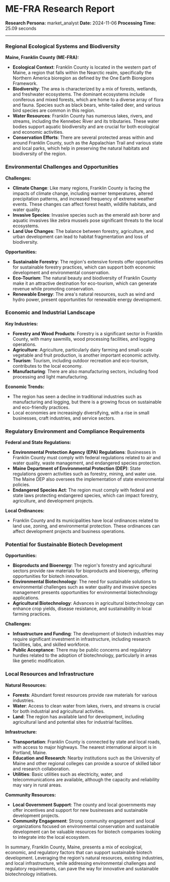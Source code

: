 # ME-FRA Research Report

**Research Persona:** market_analyst
**Date:** 2024-11-06
**Processing Time:** 25.09 seconds

---

### Regional Ecological Systems and Biodiversity

**Maine, Franklin County (ME-FRA):**

- **Ecological Context**: Franklin County is located in the western part of Maine, a region that falls within the Nearctic realm, specifically the Northern America bioregion as defined by the One Earth Bioregions Framework.
- **Biodiversity**: The area is characterized by a mix of forests, wetlands, and freshwater ecosystems. The dominant ecosystems include coniferous and mixed forests, which are home to a diverse array of flora and fauna. Species such as black bears, white-tailed deer, and various bird species are common in this region.
- **Water Resources**: Franklin County has numerous lakes, rivers, and streams, including the Kennebec River and its tributaries. These water bodies support aquatic biodiversity and are crucial for both ecological and economic activities.
- **Conservation Efforts**: There are several protected areas within and around Franklin County, such as the Appalachian Trail and various state and local parks, which help in preserving the natural habitats and biodiversity of the region.

### Environmental Challenges and Opportunities

**Challenges:**
- **Climate Change**: Like many regions, Franklin County is facing the impacts of climate change, including warmer temperatures, altered precipitation patterns, and increased frequency of extreme weather events. These changes can affect forest health, wildlife habitats, and water quality.
- **Invasive Species**: Invasive species such as the emerald ash borer and aquatic invasives like zebra mussels pose significant threats to the local ecosystems.
- **Land Use Changes**: The balance between forestry, agriculture, and urban development can lead to habitat fragmentation and loss of biodiversity.

**Opportunities:**
- **Sustainable Forestry**: The region's extensive forests offer opportunities for sustainable forestry practices, which can support both economic development and environmental conservation.
- **Eco-Tourism**: The natural beauty and biodiversity of Franklin County make it an attractive destination for eco-tourism, which can generate revenue while promoting conservation.
- **Renewable Energy**: The area's natural resources, such as wind and hydro power, present opportunities for renewable energy development.

### Economic and Industrial Landscape

**Key Industries:**
- **Forestry and Wood Products**: Forestry is a significant sector in Franklin County, with many sawmills, wood processing facilities, and logging operations.
- **Agriculture**: Agriculture, particularly dairy farming and small-scale vegetable and fruit production, is another important economic activity.
- **Tourism**: Tourism, including outdoor recreation and eco-tourism, contributes to the local economy.
- **Manufacturing**: There are also manufacturing sectors, including food processing and light manufacturing.

**Economic Trends:**
- The region has seen a decline in traditional industries such as manufacturing and logging, but there is a growing focus on sustainable and eco-friendly practices.
- Local economies are increasingly diversifying, with a rise in small businesses, craft industries, and service sectors.

### Regulatory Environment and Compliance Requirements

**Federal and State Regulations:**
- **Environmental Protection Agency (EPA) Regulations**: Businesses in Franklin County must comply with federal regulations related to air and water quality, waste management, and endangered species protection.
- **Maine Department of Environmental Protection (DEP)**: State regulations govern activities such as forestry, mining, and water use. The Maine DEP also oversees the implementation of state environmental policies.
- **Endangered Species Act**: The region must comply with federal and state laws protecting endangered species, which can impact forestry, agriculture, and development projects.

**Local Ordinances:**
- Franklin County and its municipalities have local ordinances related to land use, zoning, and environmental protection. These ordinances can affect development projects and business operations.

### Potential for Sustainable Biotech Development

**Opportunities:**
- **Bioproducts and Bioenergy**: The region's forestry and agricultural sectors provide raw materials for bioproducts and bioenergy, offering opportunities for biotech innovation.
- **Environmental Biotechnology**: The need for sustainable solutions to environmental challenges such as water quality and invasive species management presents opportunities for environmental biotechnology applications.
- **Agricultural Biotechnology**: Advances in agricultural biotechnology can enhance crop yields, disease resistance, and sustainability in local farming practices.

**Challenges:**
- **Infrastructure and Funding**: The development of biotech industries may require significant investment in infrastructure, including research facilities, labs, and skilled workforce.
- **Public Acceptance**: There may be public concerns and regulatory hurdles related to the adoption of biotechnology, particularly in areas like genetic modification.

### Local Resources and Infrastructure

**Natural Resources:**
- **Forests**: Abundant forest resources provide raw materials for various industries.
- **Water**: Access to clean water from lakes, rivers, and streams is crucial for both industrial and agricultural activities.
- **Land**: The region has available land for development, including agricultural land and potential sites for industrial facilities.

**Infrastructure:**
- **Transportation**: Franklin County is connected by state and local roads, with access to major highways. The nearest international airport is in Portland, Maine.
- **Education and Research**: Nearby institutions such as the University of Maine and other regional colleges can provide a source of skilled labor and research collaboration.
- **Utilities**: Basic utilities such as electricity, water, and telecommunications are available, although the capacity and reliability may vary in rural areas.

**Community Resources:**
- **Local Government Support**: The county and local governments may offer incentives and support for new businesses and sustainable development projects.
- **Community Engagement**: Strong community engagement and local organizations focused on environmental conservation and sustainable development can be valuable resources for biotech companies looking to integrate into the local ecosystem.

In summary, Franklin County, Maine, presents a mix of ecological, economic, and regulatory factors that can support sustainable biotech development. Leveraging the region's natural resources, existing industries, and local infrastructure, while addressing environmental challenges and regulatory requirements, can pave the way for innovative and sustainable biotechnology initiatives.